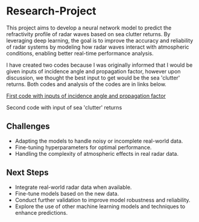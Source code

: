 # Research-Project

This project aims to develop a neural network model to predict the refractivity profile of radar waves based on sea clutter returns. By leveraging deep learning, the goal is to improve the accuracy and reliability of radar systems by modeling how radar waves interact with atmospheric conditions, enabling better real-time performance analysis.

I have created two codes because I was originally informed that I would be given inputs of incidence angle and propagation factor, however upon discussion, we thought the best input to get would be the sea 'clutter' returns. Both codes and analysis of the codes are in links below.

[First code with inputs of incidence angle and propagation factor](./path/to/folder/)

Second code with input of sea 'clutter' returns

## Challenges
* Adapting the models to handle noisy or incomplete real-world data.
* Fine-tuning hyperparameters for optimal performance.
* Handling the complexity of atmospheric effects in real radar data.

## Next Steps
* Integrate real-world radar data when available.
* Fine-tune models based on the new data.
* Conduct further validation to improve model robustness and reliability.
* Explore the use of other machine learning models and techniques to enhance predictions.
